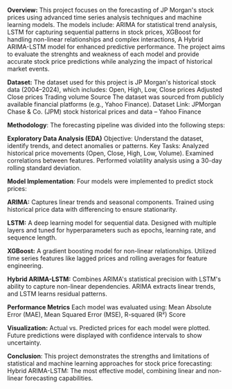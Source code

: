 **Overview:**
This project focuses on the forecasting of JP Morgan's stock prices using advanced time series analysis techniques and machine learning models. The models include:
ARIMA for statistical trend analysis,
LSTM for capturing sequential patterns in stock prices,
XGBoost for handling non-linear relationships and complex interactions,
A Hybrid ARIMA-LSTM model for enhanced predictive performance.
The project aims to evaluate the strenghts and weakness of each model and provide accurate stock price predictions while analyzing the impact of historical market events.

**Dataset:**
The dataset used for this project is JP Morgan's historical stock data (2004–2024), which includes:
Open, High, Low, Close prices
Adjusted Close prices
Trading volume
Source
The dataset was sourced from publicly available financial platforms (e.g., Yahoo Finance).
Dataset Link: JPMorgan Chase & Co. (JPM) stock historical prices and data – Yahoo Finance 

**Methodology**:
The forecasting pipeline was divided into the following steps:

**Exploratory Data Analysis (EDA)**
Objective: Understand the dataset, identify trends, and detect anomalies or patterns.
Key Tasks:
Analyzed historical price movements (Open, Close, High, Low, Volume).
Examined correlations between features.
Performed volatility analysis using a 30-day rolling standard deviation.

**Model Implementation**:
Four models were implemented to predict stock prices:

**ARIMA:** Captures linear trends and seasonal components.
Trained using historical price data with differencing to ensure stationarity.

**LSTM:** A deep learning model for sequential data.
Designed with multiple layers and tuned for hyperparameters such as epochs, learning rate, and sequence length.

**XGBoost:** A gradient boosting model for non-linear relationships.
Utilized time series features like lagged prices and rolling averages for feature engineering.

**Hybrid ARIMA-LSTM:** Combines ARIMA's statistical precision with LSTM's ability to capture non-linear dependencies.
ARIMA extracts linear trends, and LSTM learns residual patterns.

**Performance Metrics**
Each model was evaluated using:
Mean Absolute Error (MAE),
Mean Squared Error (MSE),
R-squared (R²) Score

**Visualization:**
Actual vs. Predicted prices for each model were plotted.
Future predictions were displayed with confidence intervals to show uncertainty.

**Conclusion**:
This project demonstrates the strengths and limitations of statistical and machine learning approaches for stock price forecasting:
Hybrid ARIMA-LSTM: The most effective model, combining linear and non-linear forecasting capabilities.

 
